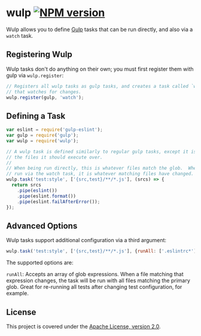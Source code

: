 # wulp [![NPM version][npm-image]][npm-url]

Wulp allows you to define [Gulp](http://gulpjs.com/) tasks that can be run directly, and also via a `watch` task.


## Registering Wulp

Wulp tasks don't do anything on their own; you must first register them with gulp via `wulp.register`:

```js
// Registers all wulp tasks as gulp tasks, and creates a task called `watch`
// that watches for changes.
wulp.register(gulp, 'watch');
```


## Defining a Task

```js
var eslint = require('gulp-eslint');
var gulp = require('gulp');
var wulp = require('wulp');

// A wulp task is defined similarly to regular gulp tasks, except it is _given_
// the files it should execute over.
//
// When being run directly, this is whatever files match the glob.  When being
// run via the watch task, it is whatever matching files have changed.
wulp.task('test:style', ['{src,test}/**/*.js'], (srcs) => {
  return srcs
    .pipe(eslint())
    .pipe(eslint.format())
    .pipe(eslint.failAfterError());
});
```


## Advanced Options

Wulp tasks support additional configuration via a third argument:

```js
wulp.task('test:style', ['{src,test}/**/*.js'], {runAll: ['.eslintrc*']}, (srcs) => {
```

The supported options are:

`runAll`: Accepts an array of glob expressions.  When a file matching that expression changes, the task will be run with all files matching the primary glob.  Great for re-running all tests after changing test configuration, for example.


## License

This project is covered under the [Apache License, version 2.0](./APACHEv2-LICENSE.md).

[npm-url]: https://npmjs.org/package/wulp
[npm-image]: http://img.shields.io/npm/v/wulp.svg
